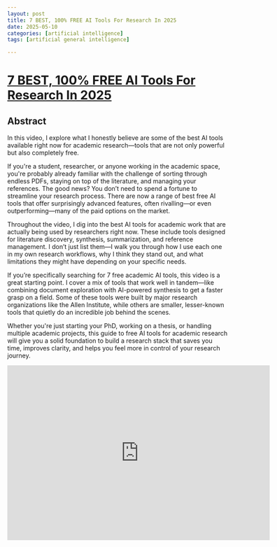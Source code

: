 ```yaml
---
layout: post
title: 7 BEST, 100% FREE AI Tools For Research In 2025  
date: 2025-05-10
categories: [artificial intelligence]
tags: [artificial general intelligence]

---
```


# [7 BEST, 100% FREE AI Tools For Research In 2025](https://www.youtube.com/watch?v=vL12MBT1JZw)


## Abstract

In this video, I explore what I honestly believe are some of the best AI tools available right now for academic research—tools that are not only powerful but also completely free.

If you're a student, researcher, or anyone working in the academic space, you're probably already familiar with the challenge of sorting through endless PDFs, staying on top of the literature, and managing your references. The good news? You don’t need to spend a fortune to streamline your research process. There are now a range of best free AI tools that offer surprisingly advanced features, often rivalling—or even outperforming—many of the paid options on the market.

Throughout the video, I dig into the best AI tools for academic work that are actually being used by researchers right now. These include tools designed for literature discovery, synthesis, summarization, and reference management. I don’t just list them—I walk you through how I use each one in my own research workflows, why I think they stand out, and what limitations they might have depending on your specific needs.

If you’re specifically searching for 7 free academic AI tools, this video is a great starting point. I cover a mix of tools that work well in tandem—like combining document exploration with AI-powered synthesis to get a faster grasp on a field. Some of these tools were built by major research organizations like the Allen Institute, while others are smaller, lesser-known tools that quietly do an incredible job behind the scenes.

Whether you're just starting your PhD, working on a thesis, or handling multiple academic projects, this guide to free AI tools for academic research will give you a solid foundation to build a research stack that saves you time, improves clarity, and helps you feel more in control of your research journey.

<iframe width="600" height="400" src="https://www.youtube.com/embed/vL12MBT1JZw?si=6soitBFVuiRRxZu9" title="YouTube video player" frameborder="0" allow="accelerometer; autoplay; clipboard-write; encrypted-media; gyroscope; picture-in-picture; web-share" referrerpolicy="strict-origin-when-cross-origin" allowfullscreen></iframe>
